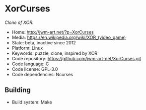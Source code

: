 # XorCurses

_Clone of XOR._

- Home: http://jwm-art.net/?p=XorCurses
- Media: https://en.wikipedia.org/wiki/XOR_(video_game)
- State: beta, inactive since 2012
- Platform: Linux
- Keywords: puzzle, clone, inspired by XOR
- Code repository: https://github.com/jwm-art-net/XorCurses.git
- Code language: C
- Code license: GPL-3.0
- Code dependencies: Ncurses

## Building

- Build system: Make